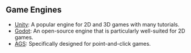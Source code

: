 
## Game Engines

- [Unity](https://unity.com): A popular engine for 2D and 3D games with many tutorials.
- [Godot](https://godotengine.org): An open-source engine that is particularly well-suited for 2D games.
- [AGS](https://www.adventuregamestudio.co.uk): Specifically designed for point-and-click games.




